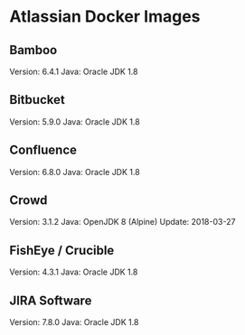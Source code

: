 # Atlassian Docker Images

## Bamboo

Version: 6.4.1
Java: Oracle JDK 1.8

## Bitbucket

Version: 5.9.0
Java: Oracle JDK 1.8

## Confluence

Version: 6.8.0
Java: Oracle JDK 1.8

## Crowd

Version: 3.1.2
Java: OpenJDK 8 (Alpine)
Update: 2018-03-27

## FishEye / Crucible

Version: 4.3.1
Java: Oracle JDK 1.8

## JIRA Software

Version: 7.8.0
Java: Oracle JDK 1.8

